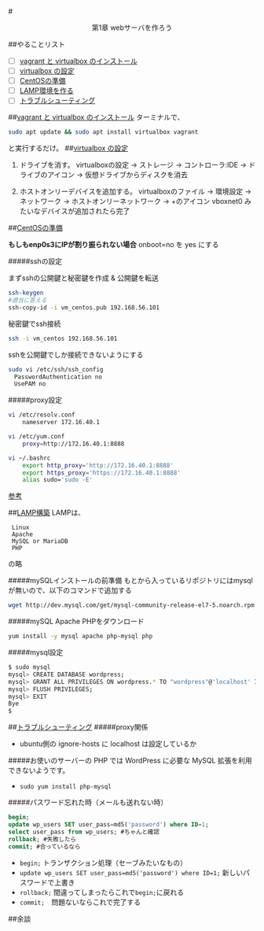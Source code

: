 #<p align=center>第1章 webサーバを作ろう</p>


##<a id="0">やることリスト</a>
* [ ] [vagrant と virtualbox のインストール](#1)
* [ ] [virtualbox の設定](#2)
* [ ] [CentOSの準備](#3)
* [ ] [LAMP環境を作る](#4)
* [ ] [トラブルシューティング](#5)

##<a id="1" href="#0">vagrant と virtualbox のインストール</a>
ターミナルで、
```bash
sudo apt update && sudo apt install virtualbox vagrant
```
と実行するだけ。
##<a id="2" href="#0">virtualbox の設定</a>

1. ドライブを消す。
virtualboxの設定 → ストレージ → コントローラ:IDE → ドライブのアイコン → 仮想ドライブからディスクを消去

2. ホストオンリーデバイスを追加する。
virtualboxのファイル → 環境設定 → ネットワーク → ホストオンリーネットワーク → +のアイコン
vboxnet0 みたいなデバイスが追加されたら完了


##<a id="3" href="#0">CentOSの準備</a>

**もしもenp0s3にIPが割り振られない場合**
onboot=no を yes にする

#####sshの設定

まずsshの公開鍵と秘密鍵を作成 & 公開鍵を転送
```bash
ssh-keygen
#適当に答える
ssh-copy-id -i vm_centos.pub 192.168.56.101 
```

秘密鍵でssh接続
```bash
ssh -i vm_centos 192.168.56.101
```

sshを公開鍵でしか接続できないようにする
```bash
sudo vi /etc/ssh/ssh_config
　PasswordAuthentication no
　UsePAM no
```

#####proxy設定
```bash
vi /etc/resolv.conf
	nameserver 172.16.40.1
```
```bash
vi /etc/yum.conf
	proxy=http://172.16.40.1:8888
```
```bash
vi ~/.bashrc
	export http_proxy='http://172.16.40.1:8888'
	export https_proxy='https://172.16.40.1:8888'
	alias sudo='sudo -E'
```
[参考](http://www.hiihah.info/index.php?yum%E3%82%92proxy%E7%B5%8C%E7%94%B1%E3%81%97%E3%81%9F%E3%81%84)

##<a id="4" href="#0">LAMP構築</a>
LAMPは、
```
 Linux
 Apache
 MySQL or MariaDB
 PHP
```
の略

#####mySQLインストールの前準備
もとから入っているリポジトリにはmysqlが無いので、以下のコマンドで追加する
```bash
wget http://dev.mysql.com/get/mysql-community-release-el7-5.noarch.rpm && chmod 700 mysql-community-release-el7-5.noarch.rpm && sudo yum install -y mysql-community-release-el7-5.noarch.rpm
```

#####mySQL Apache PHPをダウンロード
```bash
yum install -y mysql apache php-mysql php
```

#####mysql設定
```bash
$ sudo mysql
mysql> CREATE DATABASE wordpress;
mysql> GRANT ALL PRIVILEGES ON wordpress.* TO "wordpress"@'localhost' IDENTIFIED BY "password";
mysql> FLUSH PRIVILEGES;
mysql> EXIT
Bye
$ 
```

##<a id="5" href="#0">トラブルシューティング</a>
#####proxy関係
 - ubuntu側の ignore-hosts に localhost は設定しているか

#####お使いのサーバーの PHP では WordPress に必要な MySQL 拡張を利用できないようです。
 - `sudo yum install php-mysql`

#####パスワード忘れた時（メールも送れない時）
```sql
begin;
update wp_users SET user_pass=md5('password') where ID=1;
select user_pass from wp_users; #ちゃんと確認
rollback; #失敗したら
commit; #合っているなら
```
- `begin;` トランザクション処理（セーブみたいなもの）
- `update wp_users SET user_pass=md5('password') where ID=1;` 新しいパスワードで上書き
- `rollback;` 間違ってしまったらこれで`begin;`に戻れる
- `commit;`　問題ないならこれで完了する

##余談





